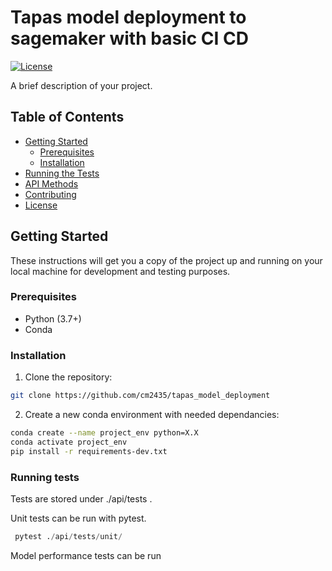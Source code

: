 # Tapas model deployment to sagemaker with basic CI CD 
[![License](https://img.shields.io/badge/license-MIT-blue.svg)](LICENSE)

A brief description of your project.

## Table of Contents

- [Getting Started](#getting-started)
  - [Prerequisites](#prerequisites)
  - [Installation](#installation)
- [Running the Tests](#running-the-tests)
- [API Methods](#api-methods)
- [Contributing](#contributing)
- [License](#license)

## Getting Started

These instructions will get you a copy of the project up and running on your local machine for development and testing purposes.

### Prerequisites

- Python (3.7+)
- Conda

### Installation

1. Clone the repository:

```bash
git clone https://github.com/cm2435/tapas_model_deployment
```

2. Create a new conda environment with needed dependancies:
```bash
conda create --name project_env python=X.X
conda activate project_env
pip install -r requirements-dev.txt
```

### Running tests
Tests are stored under ./api/tests .

Unit tests can be run with pytest. 
```python
 pytest ./api/tests/unit/
```
Model performance tests can be run 